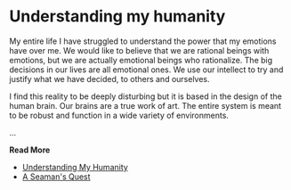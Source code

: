 # Understanding my humanity

My entire life I have struggled to understand the power that my emotions have
over me. We would like to believe that we are rational beings with emotions, but
we are actually emotional beings who rationalize.  The big decisions in our
lives are all emotional ones.  We use our intellect to try and justify what we
have decided, to others and ourselves.  

I find this reality to be deeply disturbing but it is based in the design of the
human brain.  Our brains are a true work of art.  The entire system is meant to
be robust and function in a wide variety of environments.

...

**Read More**

* [Understanding My Humanity](https://seamansguide.com/book/quest/EmotionalHealth.md)
* [A Seaman's Quest](https://seamansguide.com/book/quest)

